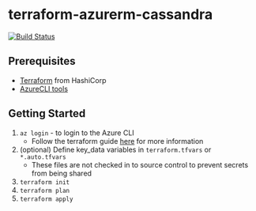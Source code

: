 # terraform-azurerm-cassandra 
[![Build Status](https://travis-ci.org/isaacbroyles/terraform-azurerm-cassandra.svg?branch=master)](https://travis-ci.org/isaacbroyles/terraform-azurerm-cassandra)

## Prerequisites

* [Terraform](https://www.terraform.io/) from HashiCorp
* [AzureCLI tools](https://github.com/Azure/azure-cli)

## Getting Started

1. ```az login``` - to login to the Azure CLI
    * Follow the terraform guide [here](https://www.terraform.io/docs/providers/azurerm/authenticating_via_azure_cli.html) for more information
2. (optional) Define key_data variables in ```terraform.tfvars``` or ```*.auto.tfvars```
    * These files are not checked in to source control to prevent secrets from being shared
3. ```terraform init```
4. ```terraform plan```
5. ```terraform apply```
